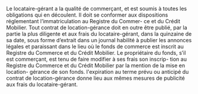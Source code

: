 Le locataire-gérant a la qualité de commerçant, et est soumis à toutes les obligations
qui en découlent.
Il doit se conformer aux dispositions réglementant l’immatriculation au Registre du Commer-
ce et du Crédit Mobilier.
Tout contrat de location-gérance doit en outre être publié, par la partie la plus diligente et aux
frais du locataire-gérant, dans la quinzaine de sa date, sous forme d’extrait dans un journal
habilité à publier les annonces légales et paraissant dans le lieu où le fonds de commerce est
inscrit au Registre du Commerce et du Crédit Mobilier.
Le propriétaire du fonds, s’il est commerçant, est tenu de faire modifier à ses frais son inscrip-
tion au Registre du Commerce et du Crédit Mobilier par la mention de la mise en location-
gérance de son fonds.
l'expiration au terme prévu ou anticipé du contrat de location-gérance donne lieu aux mêmes
mesures de publicité aux frais du locataire-gérant.